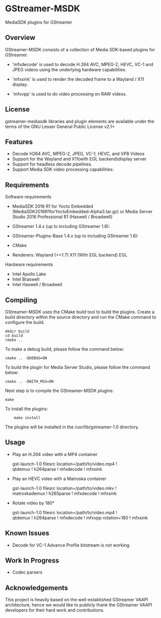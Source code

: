

GStreamer-MSDK
==============
  MediaSDK plugins for GStreamer


Overview
--------

GStreamer-MSDK consists of a collection of Media SDK-based plugins for
GStreamer.

  * 'mfxdecode' is used to decode H.264 AVC, MPEG-2, HEVC, VC-1 and
    JPEG videos using the underlying hardware capabilities. 

  * 'mfxsink' is used to render the decoded frame to a Wayland / X11
    display.

  * 'mfxvpp' is used to do video processing on RAW videos.


License
-------

gstreamer-mediasdk libraries and plugin elements are available
under the terms of the GNU Lesser General Public License v2.1+


Features
--------

 - Decode H264 AVC, MPEG-2, JPEG, VC-1, HEVC, and VP8 Videos
 - Support for the Wayland and X11(with EGL backend)display server
 - Support for headless decode pipelines.
 - Support Media SDK video processing capabilities:


Requirements
------------

Software requirements

  * MediaSDK 2016 R1 for Yocto Embedded (MediaSDK2016R1forYoctoEmbedded-Alpha3.tar.gz) or
    Media Server Studio 2016 Professional R1 (Haswell / Broadwell)
  * GStreamer 1.4.x (up to including GStreamer 1.6):
  * GStreamer-Plugins-Base 1.4.x (up to including GStreamer 1.6):
  * CMake
  
  * Renderers:
      Wayland (>=1.7)
      X11 (With EGL backend)
      EGL

Hardware requirements

  * Intel Apollo Lake
  * Intel Braswell
  * Intel Haswell / Broadwell

Compiling
---------

GStreamer-MSDK uses the CMake build tool to build the plugins.
Create a build directory within the source directory and run the CMake
command to configure the build.

	mkdir build
	cd build
	cmake ..

To make a debug build, please follow the command below:

	cmake .. -DDEBUG=ON
		

To build the plugin for Media Server Studio, please follow the command below:

	cmake .. -DWITH_MSS=ON
		

Next step is to compile the GStreamer-MSDK plugins:

	make

To install the plugins:

        make install

The plugins will be installed in the /usr/lib/gstreamer-1.0 directory.


Usage
-----

 - Play an H.264 video with a MP4 container

    gst-launch-1.0 filesrc location=/path/to/video.mp4 ! \
          qtdemux ! h264parse ! mfxdecode ! mfxsink
 

 - Play an HEVC video with a Matroska container

	gst-launch-1.0 filesrc location=/path/to/video.mkv ! \
			matroskademux ! h265parse ! mfxdecode ! mfxsink

 - Rotate video by 180°
 
	 gst-launch-1.0 filesrc location=/path/to/video.mp4 ! \
			 qtdemux ! h264parse ! mfxdecode ! mfxvpp rotation=180 ! mfxsink


Known Issues
-----------

  * Decode for VC-1 Advance Profile bitstream is not working.


Work In Progress
----------------

 - Codec parsers


Acknowledgements
----------------

This project is heavily based on the well-established GStreamer VAAPI architecture, hence we would like to publicly thank the GStreamer VAAPI developers for their hard work and contributions.

